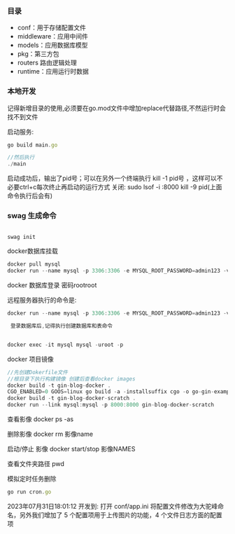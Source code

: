 ### 目录
- conf：用于存储配置文件
- middleware：应用中间件
- models：应用数据库模型
- pkg：第三方包
- routers 路由逻辑处理
- runtime：应用运行时数据
  
### 本地开发
记得新增目录的使用,必须要在go.mod文件中增加replace代替路径,不然运行时会找不到文件


启动服务:

```js
go build main.go

//然后执行
./main


```
启动成功后，输出了pid号；可以在另外一个终端执行 kill -1 pid号 ，这样可以不必要ctrl+c每次终止再启动的运行方式
关闭:
sudo lsof -i :8000
kill -9 pid(上面命令执行后会有)


### swag 生成命令
```js

swag init

```

docker数据库挂载
```js
docker pull mysql
docker run --name mysql -p 3306:3306 -e MYSQL_ROOT_PASSWORD=admin123 -v /Users/luogengzhong/Documents/study/docker-mysql:/var/lib/mysql -d mysql
```
docker 数据库登录 密码rootroot

 远程服务器执行的命令是:
 ```js
 docker run --name mysql -p 3306:3306 -e MYSQL_ROOT_PASSWORD=admin123 -v /root/mydata/docker-mysql:/var/lib/mysql -d mysql
 ```
```js
 登录数据库后,记得执行创建数据库和表命令


docker exec -it mysql mysql -uroot -p
```

docker 项目镜像
```js
//先创建Dokerfile文件
//根目录下执行构建镜像 创建后查看docker images
docker build -t gin-blog-docker .
CGO_ENABLED=0 GOOS=linux go build -a -installsuffix cgo -o go-gin-example .
docker build -t gin-blog-docker-scratch .
docker run --link mysql:mysql -p 8000:8000 gin-blog-docker-scratch
```



查看影像
docker ps -as

删除影像
docker rm 影像name

启动/停止 影像
docker start/stop 影像NAMES


查看文件夹路径
pwd

模拟定时任务删除
```js
go run cron.go
```


2023年07月31日18:01:12 开发到:
打开 conf/app.ini 将配置文件修改为大驼峰命名，另外我们增加了 5 个配置项用于上传图片的功能，4 个文件日志方面的配置项